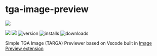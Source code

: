 # tga-image-preview

[![](https://github.com/lunarwtr/vscode-tga-image-preview/raw/main/icon.png)](https://marketplace.visualstudio.com/items?itemName=lunarwtr.tga-image-preview)

[![](https://img.shields.io/github/license/lunarwtr/vscode-tga-image-preview)](https://opensource.org/licenses/MIT)
[![](https://img.shields.io/github/v/release/lunarwtr/vscode-tga-image-preview)](https://github.com/lunarwtr/vscode-tga-image-preview/releases)
![version](https://vsmarketplacebadge.apphb.com/version-short/lunarwtr.tga-image-preview.svg)
![installs](https://vsmarketplacebadge.apphb.com/installs-short/lunarwtr.tga-image-preview.svg)
![downloads](https://vsmarketplacebadge.apphb.com/downloads-short/lunarwtr.tga-image-preview.svg)

Simple TGA Image (TARGA) Previewer based on Vscode built in [Image Preview extension](https://github.com/microsoft/vscode/tree/main/extensions/image-preview)

